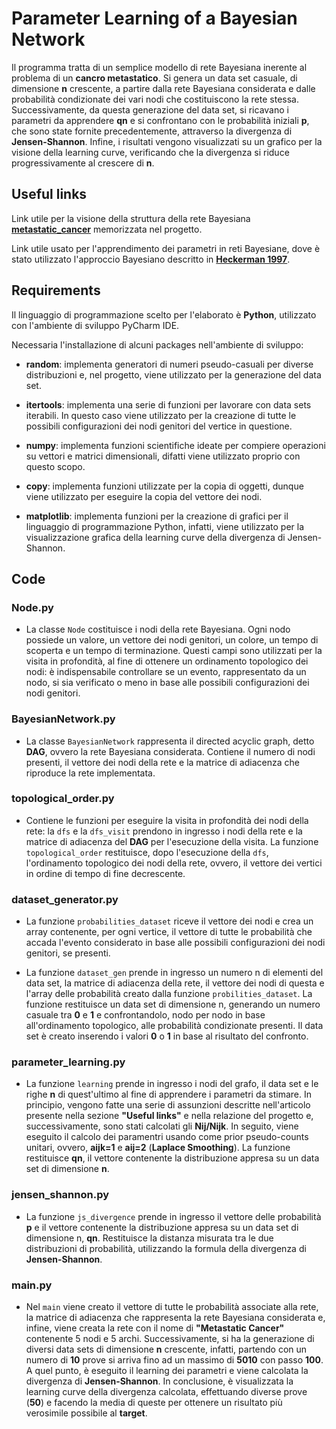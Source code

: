 # Parameter Learning of a Bayesian Network
Il programma tratta di un semplice modello di rete Bayesiana inerente al problema di un **cancro metastatico**. Si genera un data set casuale, di dimensione **n** crescente, a partire dalla rete Bayesiana considerata e dalle probabilità condizionate dei vari nodi che costituiscono la rete stessa. Successivamente, da questa generazione del data set, si ricavano i parametri da apprendere **qn** e si confrontano con le probabilità iniziali **p**, che sono state fornite precedentemente, attraverso la divergenza di **Jensen-Shannon**. Infine, i risultati vengono visualizzati su un grafico per la visione della learning curve, verificando che la divergenza si riduce progressivamente al crescere di **n**.


## Useful links

Link utile per la visione della struttura della rete Bayesiana [**metastatic_cancer**](https://github.com/luigi25/EsameAI/blob/master/Project%20AI/Metastatic%20Cancer/metastic_cancer.bn) memorizzata nel progetto.

Link utile usato per l'apprendimento dei parametri in reti Bayesiane, dove è stato utilizzato l'approccio Bayesiano descritto in [**Heckerman 1997**](http://machinelearning102.pbworks.com/f/Tutorial-BayesianNetworks.pdf).


## Requirements

Il linguaggio di programmazione scelto per l'elaborato è **Python**, utilizzato con l'ambiente di sviluppo PyCharm IDE.

Necessaria l'installazione di alcuni packages nell'ambiente di sviluppo:

* **random**: implementa generatori di numeri pseudo-casuali per diverse distribuzioni e, nel progetto, viene utilizzato per la generazione del data set.
        
* **itertools**: implementa una serie di funzioni per lavorare con data sets iterabili. In questo caso viene utilizzato per la creazione di tutte le possibili configurazioni dei nodi genitori del vertice in questione.
        
* **numpy**: implementa funzioni scientifiche ideate per compiere operazioni su vettori e matrici dimensionali, difatti viene utilizzato proprio con questo scopo.
        
* **copy**: implementa funzioni utilizzate per la copia di oggetti, dunque viene utilizzato per eseguire la copia del vettore dei nodi.
        
* **matplotlib**: implementa funzioni per la creazione di grafici per il linguaggio di programmazione Python, infatti, viene utilizzato per la visualizzazione grafica della learning curve della divergenza di Jensen-Shannon.


## Code

### Node.py
        
* La classe `Node` costituisce i nodi della rete Bayesiana. Ogni nodo possiede un valore, un vettore dei nodi genitori, un colore, un tempo di scoperta e un tempo di terminazione. Questi campi sono utilizzati per la visita in profondità, al fine di ottenere un ordinamento topologico dei nodi: è indispensabile controllare se un evento, rappresentato da un nodo, si sia verificato o meno in base alle possibili configurazioni dei nodi genitori.

### BayesianNetwork.py

* La classe `BayesianNetwork` rappresenta il directed acyclic graph, detto **DAG**, ovvero la rete Bayesiana considerata. Contiene il numero di nodi presenti, il vettore dei nodi della rete e la matrice di adiacenza che riproduce la rete implementata.

### topological_order.py

* Contiene le funzioni per eseguire la visita in profondità dei nodi della rete: la `dfs` e la `dfs_visit` prendono in ingresso i nodi della rete e la matrice di adiacenza del **DAG** per l'esecuzione della visita. La funzione `topological_order` restituisce, dopo l'esecuzione della `dfs`, l'ordinamento topologico dei nodi della rete, ovvero, il vettore dei vertici in ordine di tempo di fine decrescente.
        
### dataset_generator.py

* La funzione `probabilities_dataset` riceve il vettore dei nodi e crea un array contenente, per ogni vertice, il vettore di tutte le probabilità che accada l'evento considerato in base alle possibili configurazioni dei nodi genitori, se presenti.
       
* La funzione `dataset_gen` prende in ingresso un numero n di elementi del data set, la matrice di adiacenza della rete, il vettore dei nodi di questa e l'array delle probabilità creato dalla funzione `probilities_dataset`. La funzione restituisce un data set di dimensione n, generando un numero casuale tra **0** e **1** e confrontandolo, nodo per nodo in base all'ordinamento topologico, alle probabilità condizionate presenti. Il data set è creato inserendo i valori **0** o **1** in base al risultato del confronto.
       
### parameter_learning.py

* La funzione `learning` prende in ingresso i nodi del grafo, il data set e le righe **n** di quest'ultimo al fine di apprendere i parametri da stimare. In principio, vengono fatte una serie di assunzioni descritte nell'articolo presente nella sezione **"Useful links"** e nella relazione del progetto e, successivamente, sono stati calcolati gli **Nij/Nijk**. In seguito, viene eseguito il calcolo dei paramentri usando come prior pseudo-counts unitari, ovvero, **aijk=1** e **aij=2** (**Laplace Smoothing**). La funzione restituisce **qn**, il vettore contenente la distribuzione appresa su un data set di dimensione **n**.
        
### jensen_shannon.py
        
* La funzione `js_divergence` prende in ingresso il vettore delle probabilità **p** e il vettore contenente la distribuzione appresa su un data set di dimensione n, **qn**. Restituisce la distanza misurata tra le due distribuzioni di probabilità, utilizzando la formula della divergenza di **Jensen-Shannon**.
        
### main.py

* Nel `main` viene creato il vettore di tutte le probabilità associate alla rete, la matrice di adiacenza che rappresenta la rete Bayesiana considerata e, infine, viene creata la rete con il nome di **"Metastatic Cancer"** contenente 5 nodi e 5 archi. Successivamente, si ha la generazione di diversi data sets di dimensione **n** crescente, infatti, partendo con un numero di **10** prove si arriva fino ad un massimo di **5010** con passo **100**. A quel punto, è eseguito il learning dei parametri e viene calcolata la divergenza di **Jensen-Shannon**. In conclusione, è visualizzata la learning curve della divergenza calcolata, effettuando diverse prove (**50**) e facendo la media di queste per ottenere un risultato più verosimile possibile al **target**.

